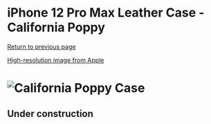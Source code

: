 # iPhone 12 Pro Max Leather Case - California Poppy

[Return to previous page](/iphone_12)

[High-resolution image from Apple](https://store.storeimages.cdn-apple.com/8756/as-images.apple.com/is//MHKH3?wid=4500&hei=4500&fmt=png)

# ![California Poppy Case](/everyphone/MHKH3.png)

## Under construction
